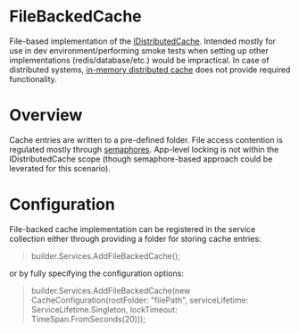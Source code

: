# FileBackedCache
File-based implementation of the [IDistributedCache](https://learn.microsoft.com/en-us/dotnet/api/microsoft.extensions.caching.distributed.idistributedcache?view=dotnet-plat-ext-7.0). Intended mostly for use in dev environment/performing smoke tests when setting up other implementations (redis/database/etc.) would be impractical. In case of distributed systems, [in-memory distributed cache](https://learn.microsoft.com/en-us/dotnet/api/microsoft.extensions.caching.distributed.memorydistributedcache?view=dotnet-plat-ext-7.0) does not provide required functionality.

# Overview
Cache entries are written to a pre-defined folder. File access contention is regulated mostly through [semaphores](https://learn.microsoft.com/en-us/dotnet/api/system.threading.semaphore?view=net-7.0). App-level locking is not within the IDistributedCache scope (though semaphore-based approach could be leverated for this scenario).

# Configuration

File-backed cache implementation can be registered in the service collection either through providing a folder for storing cache entries:
>builder.Services.AddFileBackedCache(<folder path>);
  
 or by fully specifying the configuration options:
>builder.Services.AddFileBackedCache(new CacheConfiguration(rootFolder: "filePath", serviceLifetime: ServiceLifetime.Singleton, lockTimeout: TimeSpan.FromSeconds(20)));
